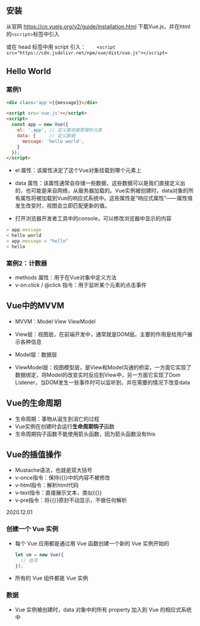## 安装

从官网 https://cn.vuejs.org/v2/guide/installation.html 下载Vue.js，并在html的`<script>`标签中引入

或在 head 标签中用 script 引入：`    <script src="https://cdn.jsdelivr.net/npm/vue/dist/vue.js"></script>` 



## Hello World

### 案例1

```html
<div class='app'>{{message}}</div>

<script src='vue.js'></script>
<script>
  const app = new Vue({
    el: '.app', // 定义要挂载管理的元素
    data: {     // 定义数据
      message: 'hello world',
    }
  });
</script>
```

- el 属性：该属性决定了这个Vue对象挂载到哪个元素上
- data 属性：该属性通常会存储一些数据，这些数据可以是我们直接定义出的，也可能是来自网络，从服务器加载的。Vue实例被创建时，data对象的所有属性将被加载到Vue的响应式系统中。这些属性是“响应式属性”——属性值发生改变时，视图会立即匹配更新的值。

- 打开浏览器开发者工具中的console，可以修改浏览器中显示的内容

```javascript
> app.message
< hello world
> app.message = "hello"
< hello
```

### 案例2：计数器

- methods 属性：用于在Vue对象中定义方法
- v-on:click / @click 指令：用于监听某个元素的点击事件

## Vue中的MVVM

- MVVM：Model View ViewModel

- View层：视图层，在前端开发中，通常就是DOM层。主要的作用是给用户展示各种信息
- Model层：数据层
- ViewModel层：视图模型层，是View和Model沟通的桥梁，一方面它实现了数据绑定，将Model的改变实时反应到View中，另一方面它实现了Dom Listener，当DOM发生一些事件时可以监听到，并在需要的情况下改变data

## Vue的生命周期

- 生命周期：事物从诞生到消亡的过程
- Vue实例在创建时会运行**生命周期钩子**函数
- 生命周期钩子函数不能使用箭头函数，因为箭头函数没有this

##  Vue的插值操作

- Mustache语法，也就是双大括号
- v-once指令：保持{{}}中的内容不被修改
- v-html指令：解析html代码
- v-text指令：直接展示文本，类似{{}}
- v-pre指令：将{{}}原封不动显示，不做任何解析



2020.12.01

### 创建一个 Vue 实例

- 每个 Vue 应用都是通过用 Vue 函数创建一个新的 Vue 实例开始的

    ```javascript
    let vm = new Vue({
      // 选项
    });
    ```

- 所有的 Vue 组件都是 Vue 实例



### 数据

- Vue 实例被创建时，data 对象中的所有 property 加入到 Vue 的相应式系统中